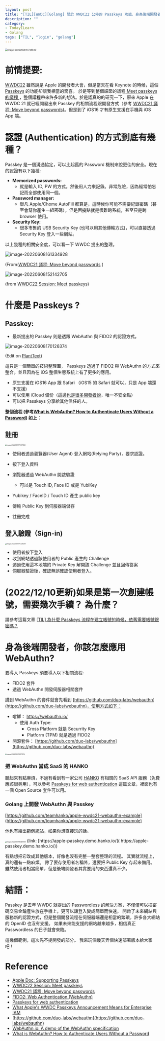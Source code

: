 ```yaml
---
layout: post
title: "[TIL][WWDC][Golang] 關於 WWDC22 公佈的 Passkeys 功能，身為後端開發者你該知道什麼?"
description: ""
category: 
- TodayILearn
- Golang
tags: ["TIL", "login", "golang"]
---
```


<img src="../images/2021/image-20220608151748839.png" alt="image-20220608151748839" style="zoom:50%;" />



# 前情提要:

[WWDC22](https://developer.apple.com/videos/wwdc2022/) 雖然說是 Apple 的開發者大會，但是當天在看 Keynote 的時候，這個 [Passkeys](https://developer.apple.com/documentation/authenticationservices/public-private_key_authentication/supporting_passkeys) 的功能卻讓我相當的驚喜。 於是等到整個細節的議程[ Meet passkeys 的議程 ](https://developer.apple.com/videos/play/wwdc2022/10092/)，整個議程帶來許多新的想法。於是認真的的研究一下，原來 Apple 在 WWDC 21 就已經開發出來 Passkey 的相關流程跟開發方式（參考 [WWDC21 議程: Move beyond passwords](https://developer.apple.com/videos/play/wwdc2021/10106/))。但是到了 iOS16 才有原生支援在手機與 iOS App 端。

# 認證 (Authentication) 的方式到底有幾種？

Passkey 是一個溝通協定，可以比起舊的 Password 機制來說更佳的安全。現在的認證有以下幾種:

- **Memorized passwords:**
  - 就是輸入 ID, PW 的方式。然後用人力來記錄。非常危險，因為經常怕忘記而全部使用同一個。
- **Password manager:**
  - 舉凡 Apple/Chome AutoFill 都算是，這時候你可能不需要紀錄密碼（甚至會幫你產生一組密碼）。但是困擾點就是很難跨系統，甚至只是跨 browser 使用。
- **Security Key:**
  - 很多市售的 USB Security Key (也可以用其他傳輸方式)，可以直接透過 Security Key 登入一些網站。

以上幾種的相關安全度，可以看一下 WWDC 提出的整理。



![image-20220608161334928](../images/2021/image-20220608161334928.png)

(From:[WWDC21 議程: Move beyond passwords](https://developer.apple.com/videos/play/wwdc2021/10106/) )

![image-20220608152142705](../images/2021/image-20220608152142705.png)

(from [WWDC22 Session: Meet passkeys](https://developer.apple.com/videos/play/wwdc2022/10092/))

# 什麼是 Passkeys ? 

## **Passkey:**

- 最新提出的 Passkey 則是透跟 WebAuthn 與 FIDO2 的認證方式。

![image-20220608170126374](../images/2021/image-20220608170126374.png)

(Edit on [PlantText](https://www.planttext.com/?text=SoWkIImgAStDuU8goIp9ILLuENtEisbx508IYukpKokB5PxFQdc-RTFprJEVjNS-dxBY-UmT81LT3IyMJdwsjV7vYkx73KrSN4_sxWTAlcXeLR3HrRLJUDRP_MpbV2k5bmtzBnlx5DmyNVoD580YJpks0SrxiQhtnTfEZHVjdI-RL-WeFEjfVxwbMvCBeWbY0CHAAuMdJPjVDZGg19GcvMGcAtYdLiAC34zDSYmjoSXJ05lla9gN0lG30000))

這只是一個簡單的技術整理圖， Passkeys 透過了 FIDO2 與 WebAuthn 的方式來整合。並且因為在 iOS 整個生態系統上有了更多的應用。

- 原生支援在 iOS16 App 跟 Safari  （iOS15 的 Safari 就可以，只是 App 端還不支援)
- 可以使用 iCloud 備份（這邊[也是很多開發者說](https://blog.hypr.com/what-apples-wwdc-passkeys-announcement-means-for-enterprise-iam)，唯一不安全點）
- 可以把 Passkeys 分享給其他信任的人。



**整個流程 (參考[What is WebAuthn? How to Authenticate Users Without a Password](https://www.freecodecamp.org/news/intro-to-webauthn/)) 如上：**

## 註冊

<img src="../images/2021/image-20220615175557038.png" alt="image-20220615175557038" style="zoom:33%;" />

- 使用者透過瀏覽器(User Agent) 登入網站(Relying Party)，要求認證。
- 按下登入資料
- 瀏覽器透過 WebAuthn 開啟驗證
  - 可以是 Touch ID, Face ID 或是 YubiKey

- Yubikey / FaceID / Touch ID  產生 public key 
- 傳輸 Public Key 到伺服器端儲存
- 註冊完成

## 登入驗證（Sign-in)

<img src="../images/2021/image-20220615175328204.png" alt="image-20220615175328204" style="zoom:33%;" />

- 使用者按下登入
- 收到網站透過該使用者的 Public 產生的 Challenge
- 透過使用這本地端的 Private Key 解開該 Challenge 並且回傳答案
- 伺服器驗證後，確認無誤確認使用者登入。

# (2022/12/10更新)如果是第一次創建帳號，需要幾次手續？ 為什麼？

請參考這篇文章 [[TIL] 為什麼 Passkeys 流程在建立帳號的時候，依舊需要帳號跟密碼？](https://www.evanlin.com/til-why-passkeys-need-idpw/)



# 身為後端開發者，你該怎麼應用 WebAuthn?

要導入 Passkeys 須要導入以下相關流程:

- FIDO2 套件
- 透過 WebAuthn 開發伺服器相關套件

講到 WebAuthn 的套件就會先看到 [https://github.com/duo-labs/webauthn](https://github.com/duo-labs/webauthn)，使用方式如下：

- 嚐鮮：  https://webauthn.io/
  - 使用 Auth Type: 
    - Cross Platform 就是 Securrity Key
    - Platform (TPM) 就是透過 FIDO2
- 開源套件： [https://github.com/duo-labs/webauthn](https://github.com/duo-labs/webauthn)

<img src="../images/2021/image-20220608191211814.png" alt="image-20220608191211814" style="zoom: 33%;" />



### 把 WebAuthn 當成 SaaS 的 HANKO

聽起來有點麻煩，不過有看到有一家公司 [HANKO](https://www.hanko.io/) 有相關的 SaaS API 服務（免費應該很夠用），可以參考 [Passkeys for web authentication](https://www.hanko.io/blog/passkeys-part-1) 這篇文章，裡面也有一個 Open Source 套件可以用。

### Golang 上開發 WebAuthn 與 Passkey

[https://github.com/teamhanko/apple-wwdc21-webauthn-example](https://github.com/teamhanko/apple-wwdc21-webauthn-example)

他也有給出[範例網站](https://apple-passkey.demo.hanko.io/)，如果你想直接玩的話。

<img src="../images/2021/image-20220608182120053.png" alt="image-20220608182120053" style="zoom:33%;" />
(link: [https://apple-passkey.demo.hanko.io/]( https://apple-passkey.demo.hanko.io/))

有點想把它改成其他版本，好像也沒有完整一整套整理的流程。 其實就流程上，真的還有一點麻煩。 除了要存使用者名稱外，還要把 Public Key 存起來備用。 雖然使用者相當簡單，但是後端開發者其實要用的東西還真不少。

# 結語：

Passkey 是去年 WWDC 就提出的 Passwordless 的解決方案，不僅僅可以把密碼交易金鑰產生放在手機上，更可以讓登入變成簡單而快速。 開啟了未來網站與服務新的認證方式，但是整個開發流程在伺服器端還是相當的繁瑣，許多各大網站的 OpenID 也沒有支援。 如果未來能支援的網站越來越多，相信真正 Passwordless 的日子就會來臨。

這幾個範例，這次先不提開發的部分。 我來玩個幾天弄個快速部署版本給大家吧！

# Reference

-  [Apple Doc: Supporting Passkeys](https://developer.apple.com/documentation/authenticationservices/public-private_key_authentication/supporting_passkeys)
-  [WWDC22 Session: Meet passkeys](https://developer.apple.com/videos/play/wwdc2022/10092/)
-   [WWDC21 議程: Move beyond passwords](https://developer.apple.com/videos/play/wwdc2021/10106/)
-  [FIDO2: Web Authentication (WebAuthn)](https://fidoalliance.org/fido2-2/fido2-web-authentication-webauthn/)
-  [Passkeys for web authentication](https://www.hanko.io/blog/passkeys-part-1)
-  [What Apple's WWDC Passkeys Announcement Means for Enterprise IAM](https://blog.hypr.com/what-apples-wwdc-passkeys-announcement-means-for-enterprise-iam)
-  [https://github.com/duo-labs/webauthn](https://github.com/duo-labs/webauthn)
- [WebAuthn.io: A demo of the WebAuthn specification](https://webauthn.io/)
- [What is WebAuthn? How to Authenticate Users Without a Password](https://www.freecodecamp.org/news/intro-to-webauthn/)





